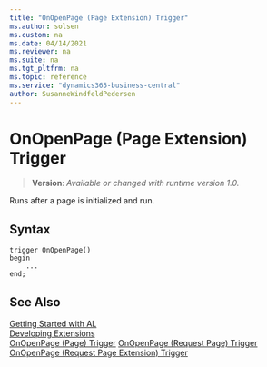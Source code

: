 ```yaml
---
title: "OnOpenPage (Page Extension) Trigger"
ms.author: solsen
ms.custom: na
ms.date: 04/14/2021
ms.reviewer: na
ms.suite: na
ms.tgt_pltfrm: na
ms.topic: reference
ms.service: "dynamics365-business-central"
author: SusanneWindfeldPedersen
---
```

[//]: # (START>DO_NOT_EDIT)
[//]: # (IMPORTANT:Do not edit any of the content between here and the END>DO_NOT_EDIT.)
[//]: # (Any modifications should be made in the .xml files in the ModernDev repo.)

# OnOpenPage (Page Extension) Trigger
> **Version**: _Available or changed with runtime version 1.0._

Runs after a page is initialized and run.



## Syntax
```
trigger OnOpenPage()
begin
    ...
end;
```



[//]: # (IMPORTANT: END>DO_NOT_EDIT)
## See Also  
[Getting Started with AL](../devenv-get-started.md)  
[Developing Extensions](../devenv-dev-overview.md)  
[OnOpenPage (Page) Trigger](../page/devenv-onopenpage-page-trigger.md)
[OnOpenPage (Request Page) Trigger](../requestpage/devenv-onopenpage-requestpage-trigger.md)
[OnOpenPage (Request Page Extension) Trigger](../requestpageextension/devenv-onopenpage-requestpageextension-trigger.md)
